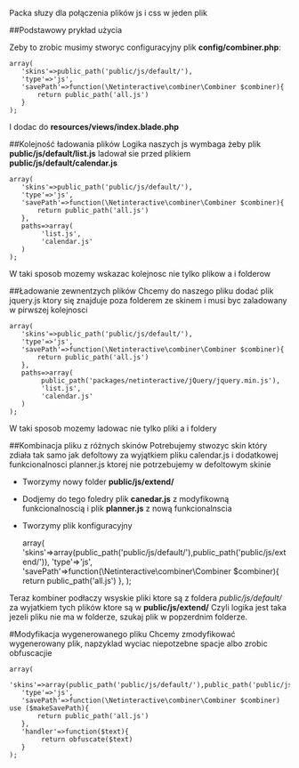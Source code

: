 Packa słuzy dla połączenia plików js i css w jeden plik

##Podstawowy prykład użycia


Zeby to zrobic musimy stworyc configuracyjny plik **config/combiner.php**:

    array(
       'skins'=>public_path('public/js/default/'),
       'type'=>'js',
       'savePath'=>function(\Netinteractive\combiner\Combiner $combiner){
           return public_path('all.js')
       }
    );
    
I dodac do **resources/views/index.blade.php**

<script src="<?php echo \Combiner::includeFiles(\Config::get('combiner'))?>"></script>

##Kolejność ładowania plików
Logika naszych js wymbaga żeby plik **public/js/default/list.js** ladował sie przed plikiem **public/js/default/calendar.js**

    array(
       'skins'=>public_path('public/js/default/'),
       'type'=>'js',
       'savePath'=>function(\Netinteractive\combiner\Combiner $combiner){
           return public_path('all.js')
       },
       paths=>array(
            'list.js',
            'calendar.js'
       )
    );
    
W taki sposob mozemy wskazac kolejnosc nie tylko plikow a i folderow

##Ładowanie zewnentzych plików
Chcemy do naszego pliku dodać plik jquery.js ktory się znajduje poza folderem ze skinem i musi byc zaladowany w pirwszej kolejnosci

    array(
       'skins'=>public_path('public/js/default/'),
       'type'=>'js',
       'savePath'=>function(\Netinteractive\combiner\Combiner $combiner){
           return public_path('all.js')
       },
       paths=>array(
            public_path('packages/netinteractive/jQuery/jquery.min.js'),
            'list.js',
            'calendar.js'
       )
    );
W taki sposob mozemy ladowac nie tylko pliki a i foldery

##Kombinacja pliku z różnych skinów
Potrebujemy stwozyc skin który zdiała tak samo jak defoltowy za wyjątkiem pliku calendar.js i dodatkowej funkcionalnosci planner.js ktorej nie potrzebujemy w
defoltowym skinie

- Tworzymy nowy folder **public/js/extend/**
- Dodjemy do tego foledry plik **canedar.js** z modyfikowną funkcionalnoscią i plik **planner.js** z nową funkcionalnscia
- Tworzymy plik konfiguracyjny


    array(
       'skins'=>array(public_path('public/js/default/'),public_path('public/js/extend/')),
       'type'=>'js',
       'savePath'=>function(\Netinteractive\combiner\Combiner $combiner){
           return public_path('all.js')
       },
    );

Teraz kombiner podłaczy wsyskie pliki ktore są z foldera *public/js/default/* za wyjatkiem tych plików ktore są w **public/js/extend/**
Czyli logika jest taka jezeli pliku nie ma w folderze, szukaj plik w popzerdnim folderze.

#Modyfikacja wygenerowanego pliku
Chcemy zmodyfikować wygenerowany plik, napzyklad wyciac niepotzebne spacje albo zrobic obfuscacjie

    array(
       'skins'=>array(public_path('public/js/default/'),public_path('public/js/extend/')),
       'type'=>'js',
       'savePath'=>function(\Netinteractive\combiner\Combiner $combiner) use ($makeSavePath){
           return public_path('all.js')
       },
       'handler'=>function($text){
            return obfuscate($text)
       }
    );
